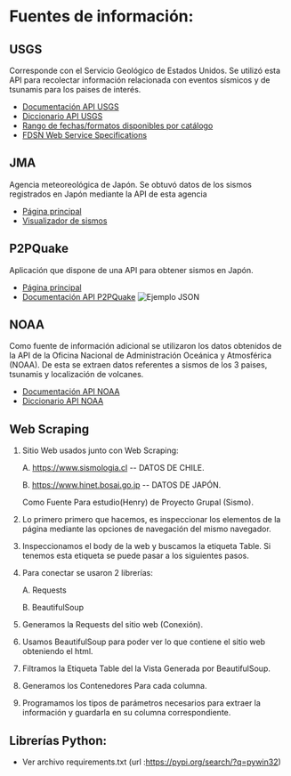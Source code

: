 # Fuentes de información:
## USGS 
Corresponde con el Servicio Geológico de Estados Unidos. Se utilizó esta API para recolectar información relacionada con eventos sísmicos y de tsunamis para los paises de interés.
* [Documentación API USGS](https://earthquake.usgs.gov/fdsnws/event/1/)
* [Diccionario API USGS](https://earthquake.usgs.gov/data/comcat/index.php#tsunami)
* [Rango de fechas/formatos disponibles por catálogo](https://earthquake.usgs.gov/data/comcat/catalog/us/)
* [FDSN	Web Service Specifications](http://www.fdsn.org/webservices/FDSN-WS-Specifications-1.0.pdf)

## JMA
Agencia meteoreológica de Japón. Se obtuvó datos de los sismos registrados en Japón mediante la API de esta agencia
* [Página principal](https://www.jma.go.jp/jma/index.html)
* [Visualizador de sismos](https://www.jma.go.jp/bosai/map.html#10/37.318/137.571/&elem=int&contents=earthquake_map&lang=en)

## P2PQuake
Aplicación que dispone de una API para obtener sismos en Japón. 
* [Página principal](https://www.p2pquake.net/)
* [Documentación API P2PQuake](https://earthquake.usgs.gov/fdsnws/event/1/)
![Ejemplo JSON](https://user-images.githubusercontent.com/104787036/203128755-af6ed777-dfcd-4df5-bc67-ba593bfa9443.JPG)

## NOAA
Como fuente de información adicional se utilizaron los datos obtenidos de la API de la Oficina Nacional de Administración Oceánica y Atmosférica (NOAA). De esta se extraen datos referentes a sismos de los 3 paises, tsunamis y localización de volcanes.
* [Documentación API NOAA](https://www.ngdc.noaa.gov/hazel/view/swagger#/)
* [Diccionario API NOAA](https://www.ngdc.noaa.gov/hazel/view/about)
  
## Web Scraping 

1. Sitio Web usados junto con Web Scraping:

 	 A. https://www.sismologia.cl -- DATOS DE CHILE.
  
 	 B. https://www.hinet.bosai.go.jp -- DATOS DE JAPÓN.
  
	Como Fuente Para estudio(Henry) de Proyecto Grupal (Sismo).

2. Lo primero primero que hacemos, es inspeccionar los elementos de la página mediante las opciones de navegación del mismo navegador.

3. Inspeccionamos el body de la web y buscamos la etiqueta Table. Si tenemos esta etiqueta se puede pasar a los siguientes pasos.

4. Para conectar se usaron 2 librerías:

 	A. Requests
  
	B. BeautifulSoup

5. Generamos la Requests del sitio web (Conexión).

6. Usamos BeautifulSoup para poder ver lo que contiene el sitio web obteniendo el html.

7. Filtramos la Etiqueta Table del la Vista Generada por BeautifulSoup.

8. Generamos los Contenedores Para cada columna.

9. Programamos los tipos de parámetros necesarios para extraer la información y guardarla en su columna correspondiente.

## Librerías Python:
 * Ver archivo requirements.txt (url :https://pypi.org/search/?q=pywin32)

